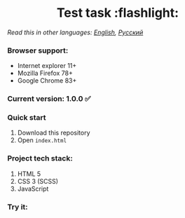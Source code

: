 <h1 align="center">Test task :flashlight:</h1>

*Read this in other languages: [English](README.md), [Русский](README.ru.md)*

### Browser support:
* Internet explorer 11+
* Mozilla Firefox 78+
* Google Chrome 83+

### Current version: 1.0.0 :white_check_mark:

### Quick start
1.  Download this repository
2.  Open `index.html`

### Project tech stack:
1. HTML 5
2. CSS 3 (SCSS)
3. JavaScript

### Try it: 
